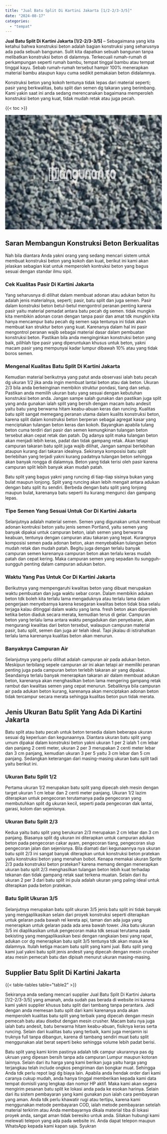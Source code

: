 ```yaml
---
title: "Jual Batu Split Di Kartini Jakarta [1/2-2/3-3/5]"
date: "2024-08-17"
categories: 
  - "tempat"
---
```


**Jual Batu Split Di Kartini Jakarta \[1/2-2/3-3/5\]** – Sebagaimana yang kita ketahui bahwa konstruksi beton adalah bagian konstruksi yang seharusnya ada pada sebuah bangunan. Sulit kita dapatkan sebuah bangunan tanpa melibatkan konstruksi beton di dalamnya. Terkecuali rumah-rumah di perkampungan seperti rumah bambu, tempat tinggal bambu atau tempat tinggal kayu. Sebab rumah-rumah tersebut hampir 100% menerapkan material bambu ataupun kayu cuma sedikit pemakaian beton didalamnya.

Konstruksi beton yang kokoh tentunya tidak lepas dari material seperti; pasir yang berkwalitas, batu split dan semen dg takaran yang berimbang. Kami yakin saat ini anda sedang merencanakan bagaimana memperoleh konstruksi beton yang kuat, tidak mudah retak atau juga pecah.

{{< toc >}}

![Jual Batu Split Di Kartini Jakarta [1/2-2/3-3/5]](/images/jual-batu-split-30.png)

## Saran Membangun Konstruksi Beton Berkualitas

Nah bila diantara Anda yakni orang yang sedang mencari sistem untuk membuat konstruksi beton yang kokoh dan kuat, berikut ini kami akan jelaskan sebagian kiat untuk memperoleh kontruksi beton yang bagus sesuai dengan standar ilmu sipil.

### Cek Kualitas Pasir Di Kartini Jakarta

Yang seharusnya di dilihat dalam membuat adonan atau adukan beton itu adalah jenis materialnya, seperti; pasir, batu split dan juga semen. Pasir dalam konstruksi beton betul-betul mengontrol peranan penting karena pasir yaitu material pemadat antara batu pecah dg semen. tidak mungkin kita membikin adonan coran dengan tanpa pasir dan amat tdk mungkin kita hanya mencampur batu pecah dg semen saja tentunya ini tidak akan membuat kan struktur beton yang kuat. Karenanya dalam hal ini pasir mengontrol peranan wajib sebagai material dasar dalam pembuatan konstruksi beton. Pastikan bila anda menginginkan konstruksi beton yang baik, pilihlah tipe pasir yang diperuntukan khusus untuk beton, yakni macam pasir yang mempunyai kadar lumpur dibawah 10% atau yang tidak boros semen.

### Mengenal Kualitas Batu Split Di Kartini Jakarta

Kemudian material berikutnya yang patut anda observasi ialah batu pecah dg ukuran 1/2 jika anda ingin membuat lantai beton atau dak beton. Ukuran 2/3 bila anda berkeinginan membikin struktur pondasi, tiang dan selup. Pastikan anda memilih ukuran batu yang sesuai dengan kebutuhan konstruksi beton anda. Jangan sampe salah gunakan dan pastikan juga split yang anda gunakan ialah split yang bersih dengan macam batu andesit yaitu batu yang berwarna hitam keabu-abuan keras dan runcing. Kualitas batu split sangat memegang peranan utama dalam kualits konstruksi beton, karena split dalam konstruksi beton berperan sebagai agregat kasar yang menciptakan tulangan beton keras dan kokoh. Bayangkan apabila tulang beton cuma terdiri dari pasir dan semen kemungkinan tulangan beton tersebut akan cepat retak dan patah. Dg adanya split maka tulangan beton akan menjadi lebih keras, padat dan tidak gampang retak. Akan tetapi campuran takaran batu split juga wajib dilihat, Jangan sampai berlebihan ataupun kurang dari takaran idealnya. Sekiranya komposisi batu split berlebihan yang terjadi yakni kurang padatnya tulangan beton sehingga akan banyak rongga di dalamnya. Beton yang tidak terisi oleh pasir karena campuran split lebih banyak akan mudah patah.

Batu split yang bagus yakni yang runcing di tiap-tiap sisinya bukan yang bulat maupun lonjong. Split yang runcing akan lebih mengait antara adukan dengan batu split itu sendiri. Berbeda dengan batu split yang lonjong maupun bulat, karenanya batu seperti itu kurang mengunci dan gampang lepas.

### Tipe Semen Yang Sesuai Untuk Cor Di Kartini Jakarta

Selanjutnya adalah material semen. Semen yang digunakan untuk membuat adonan kontruksi beton yaitu jenis semen Portland, yaitu semen yang banyak dipakai untuk campuran beton, ialah semen yang berwarna keabuan, tentunya dengan campuran atau takaran yang tepat. Kurangnya komposisi semen pada adonan beton, akan menyebabkan tulangan beton mudah retak dan mudah patah. Begitu juga dengan terlalu banyak campuran semen karenanya campuran beton akan terlalu keras mudah patah dan cepat kering. Maka campuran semen yang sepadan itu sungguh-sungguh penting dalam campuran adukan beton.

### Waktu Yang Pas Untuk Cor Di Kartini Jakarta

Berikutnya yang mempengaruhi kwalitas beton yang dibuat merupakan waktu pembuatan dan juga waktu sebar coran. Dalam membikin adukan beton tdk boleh kita terlalu lama mengaduknya atau terlalu lama dalam pengerjaan menyebarnya karena kesegaran kwalitas beton tidak bisa selalu terjaga kalau ditinggal dalam waktu yang lama. fresh beton akan diperoleh ketika beton diaduk secara merata, kemudian terus di gelar. Campuran beton yang terlalu lama antara waktu pengadukan dan penyebaran, akan mengurangi kwalitas dari beton tersebut, walaupun campuran material pasir, batu split, semen dan juga air telah ideal. Tapi jikalau di istirahatkan terlalu lama karenanya kualitas beton akan menurun.

### Banyaknya Campuran Air

Selanjutnya yang perlu dilihat adalah campuran air pada adukan beton. Meskipun terbilang sepele campuran air ini akan tetapi air memiliki peranan penting juga pada campuran beton terlebih takaran air yang dipakai. Seandainya terlalu banyak menerapkan takaran air dalam membuat adukan beton, karenanya akan menghasilkan beton lama mengering gampang retak rambut dan kwalitas semen yang cepat menurun. Sebaliknya bila campuran air pada adukan beton kurang, karenanya akan menciptakan adonan beton tidak tercampur secara merata sehingga kualitas beton pun tidak merata.

## Jenis Ukuran Batu Split Yang Ada Di Kartini Jakarta

Batu split atau batu pecah untuk beton tersedia dalam beberapa ukuran sesuai dg keperluan dan kegunaannya. Diantara ukuran batu split yang umum dipakai dalam konstruksi beton yakni ukuran 1 per 2 ialah 1 cm lebar dan panjang 2 centi meter, ukuran 2 per 3 merupakan 2 centi meter lebar dan 3 cm panjang, kemudian ukuran 3 per 5 yaitu 3 cm lebar dan 5 cm panjang. Sedangkan keterangan dari masing-masing ukuran batu split tadi yaitu berikut ini.

### Ukuran Batu Split 1/2

Pertama ukuran 1/2 merupakan batu split yang dipecah oleh mesin dengan target ukuran 1 cm lebar dan 2 centi meter panjang. Ukuran 1/2 lazim diterapkan untuk pengecoran terutamanya pada pengecoran yang membutuhkan split dg ukuran kecil, seperti pada pengecoran dak lantai, garasi, kolom dan sejenisnya.

### Ukuran Batu Split 2/3

Kedua yaitu batu split yang berukuran 2/3 merupakan 2 cm lebar dan 3 cm panjang. Biasanya split dg ukuran ini diterapkan untuk campuran adukan beton pada pengecoran cakar ayam, pengecoran tiang, pengecoran slup pengecoran jalan dan sejenisnya. Bila diamati dari kegunaannya nya ukuran batu split 2/3 ini sangat banyak diterapkan untuk konstruksi beton pratekan yaitu konstruksi beton yang menahan bobot. Kenapa memakai ukuran Sprite 2/3 pada konstruksi beton pratekan? karena memang dengan menerapkan ukuran batu split 2/3 menghasilkan tulangan beton lebih kuat terhadap tekanan dan tidak gampang retak saat terkena muatan. Selain dari itu ukuran 2 per 3 dari batu split ini pula adalah ukuran yang paling ideal untuk diterapkan pada beton pratekan.

### Batu Split Ukuran 3/5

Selanjutnya merupakan batu split ukuran 3/5 jenis batu split ini tidak banyak yang mengaplikasikan selain dari proyek konstruksi seperti diterapkan untuk gelaran pada bawah rel kereta api, taman dan ada juga yang menerapkan untuk gelaran pada ada area bawah tower. Jika batu ukuran 3/5 ini diaplikasikan untuk pengecoran maka tdk sesuai terutama pada bekisting yang mengaplikasikan besi dengan rangkaian besi yang rapat, adukan cor dg menerapkan batu split 3/5 tentunya tdk akan masuk ke dalamnya. Itulah ketiga macam batu split yang kami jual. Batu split yang kami jual yakni batu split jenis andesit yang dipecah dengan mesin crusher atau mesin pemecah batu dan dipisah menurut ukuran masing-masing.

## Supplier Batu Split Di Kartini Jakarta

{{< table-tables table="table2" >}}

Sekiranya anda sedang mencari supplier Jual Batu Split Di Kartini Jakarta \[1/2-2/3-3/5\] yang amanah, anda sudah pas berada di website ini karena kami yakni supplier khusus batu split dari tambang tanpa perantara. Jadi dengan anda memesan batu split dari kami karenanya anda akan memperoleh kualitas batu split yang terbaik yang dipecah dengan mesin pemecah batu atau disebut dengan mesin crusher. Macam batu nya juga ialah batu andesit, batu berwarna hitam keabu-abuan, fisiknya keras serta runcing. Selain dari kualitas batu yang terbaik, kami juga menjamin isi truknya full tanpa dibangun, karena di tambang sendiri muat batu split menggunakan alat berat seperti beko sehingga volume lebih padat berisi.

Batu split yang kami kirim pastinya adalah tdk campur ukurannya pas dg ukruan yang dipesan bersih tanpa ada campuran Lumpur maupun kotoran lainnya. Selain dari itu harga yang kami berikan juga yaitu harga yang terjangkau telah include ongkos pengiriman dan bongkar muat. Sehingga Anda tdk perlu repot lagi dg biaya lain. Apabila anda hendak order dari kami caranya cukup mudah, anda hanya tinggal memberikan kepada kami data tempat domisili yang lengkap dan nomor HP aktif. Maka kami akan segera mengirim pesanan batu split ke lokasi anda pada ke esokan harinya. Selain dari itu sistem pembayaran yang kami gunakan pun ialah cara pembayaran yang aman. Anda tdk perlu khawatir rugi atau tertipu, karena kami menggunakan metode pembayaran COD, ialah metode pembayaran setelah material terkirim atau Anda membayarnya dikala material tiba di lokasi proyek anda, sangat aman tidak beresiko untuk anda. Silakan hubungi kami melewati telepon yang ada pada website ini. Anda dapat telepon maupun WhatsApp kepada kami kapan saja. Syukran

